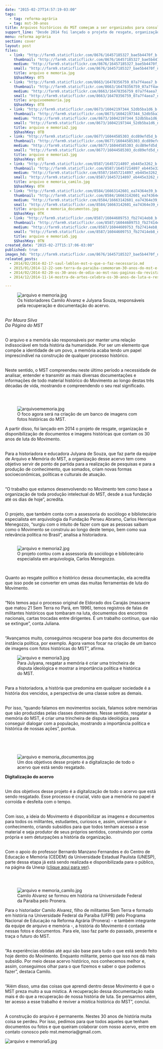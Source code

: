```yaml
---
date: "2015-02-27T14:57:19-03:00"
tags:
  - tag: reforma-agrária
  - tag: mst-30-anos
title: Arquivos históricos do MST começam a ser organizados para consulta
support_line: "Desde 2014 foi lançado o projeto de resgate, organização e disponibilização de documentos e imagens históricas que contam os 30 anos de luta do Movimento."
menu: reforma agrária
section: cover
layout: post
files:
  - link: "http://farm9.staticflickr.com/8676/16457185327_bae5b4470f_b.jpg"
    thumbnail: "http://farm9.staticflickr.com/8676/16457185327_bae5b4470f_t.jpg"
    medium: "http://farm9.staticflickr.com/8676/16457185327_bae5b4470f_z.jpg"
    small: "http://farm9.staticflickr.com/8676/16457185327_bae5b4470f_n.jpg"
    title: arquivo e memoria.jpg
    $$hashKey: 0T5
  - link: "http://farm9.staticflickr.com/8663/16478356759_07a7f4aea7_b.jpg"
    thumbnail: "http://farm9.staticflickr.com/8663/16478356759_07a7f4aea7_t.jpg"
    medium: "http://farm9.staticflickr.com/8663/16478356759_07a7f4aea7_z.jpg"
    small: "http://farm9.staticflickr.com/8663/16478356759_07a7f4aea7_n.jpg"
    title: arquivoememoria.jpg
    $$hashKey: 0T8
  - link: "http://farm9.staticflickr.com/8673/16042197344_52db5ba1d6_b.jpg"
    thumbnail: "http://farm9.staticflickr.com/8673/16042197344_52db5ba1d6_t.jpg"
    medium: "http://farm9.staticflickr.com/8673/16042197344_52db5ba1d6_z.jpg"
    small: "http://farm9.staticflickr.com/8673/16042197344_52db5ba1d6_n.jpg"
    title: arquivo e memoria2.jpg
    $$hashKey: 0TB
  - link: "http://farm9.staticflickr.com/8677/16044585303_dcd89efd5d_b.jpg"
    thumbnail: "http://farm9.staticflickr.com/8677/16044585303_dcd89efd5d_t.jpg"
    medium: "http://farm9.staticflickr.com/8677/16044585303_dcd89efd5d_z.jpg"
    small: "http://farm9.staticflickr.com/8677/16044585303_dcd89efd5d_n.jpg"
    title: arquivo e memoria3.jpg
    $$hashKey: 0TE
  - link: "http://farm9.staticflickr.com/8587/16457214897_eb445e3262_b.jpg"
    thumbnail: "http://farm9.staticflickr.com/8587/16457214897_eb445e3262_t.jpg"
    medium: "http://farm9.staticflickr.com/8587/16457214897_eb445e3262_z.jpg"
    small: "http://farm9.staticflickr.com/8587/16457214897_eb445e3262_n.jpg"
    title: arquivo e memoria_camilo.jpg
    $$hashKey: 0TH
  - link: "http://farm9.staticflickr.com/8584/16663142601_ea74364e39_b.jpg"
    thumbnail: "http://farm9.staticflickr.com/8584/16663142601_ea74364e39_t.jpg"
    medium: "http://farm9.staticflickr.com/8584/16663142601_ea74364e39_z.jpg"
    small: "http://farm9.staticflickr.com/8584/16663142601_ea74364e39_n.jpg"
    title: arquivo e memoria_documentos.jpg
    $$hashKey: 0TK
  - link: "http://farm9.staticflickr.com/8587/16044609753_fb27414eb8_b.jpg"
    thumbnail: "http://farm9.staticflickr.com/8587/16044609753_fb27414eb8_t.jpg"
    medium: "http://farm9.staticflickr.com/8587/16044609753_fb27414eb8_z.jpg"
    small: "http://farm9.staticflickr.com/8587/16044609753_fb27414eb8_n.jpg"
    title: arquivo e memoria5.jpg
    $$hashKey: 0TN
created_date: "2015-02-27T15:17:06-03:00"
published: true
images_hd: "http://farm9.staticflickr.com/8676/16457185327_bae5b4470f_n.jpg"
releated_posts:
  - 2014/02/2014-02-17-saul-leblon-mst-o-que-o-faz-necessario.md
  - 2015/01/2014-12-22-sem-terra-da-paraiba-comemoram-30-anos-do-mst-e-25-no-estado.md
  - 2014/02/2014-02-20-os-30-anos-de-odio-ao-mst-nas-paginas-da-revista-veja.md
  - 2014/12/2014-11-14-mostra-de-artes-celebra-os-30-anos-de-luta-e-resistencia-sem-terra.md

---
```

<figure class="image"><img alt="arquivo e memoria.jpg" src="http://farm9.staticflickr.com/8676/16457185327_bae5b4470f_b.jpg" />
<figcaption>Os historiadores Camilo Alvarez e Julyana Souza, respons&aacute;veis pela recupera&ccedil;&atilde;o e documenta&ccedil;&atilde;o do acervo.</figcaption>
</figure>

<p><br />
<em>Por Maura Silva<br />
Da P&aacute;gina do MST</em></p>

<p><br />
O arquivo e a mem&oacute;ria s&atilde;o respons&aacute;veis por manter uma rela&ccedil;&atilde;o indissoci&aacute;vel em toda hist&oacute;ria da humanidade. Por ser um elemento que comp&otilde;e a identidade de um povo, a mem&oacute;ria acaba tendo um papel imprescind&iacute;vel na constru&ccedil;&atilde;o de qualquer processo hist&oacute;rico.</p>

<p><br />
Neste sentido, o MST compreendeu neste &uacute;ltimo per&iacute;odo a necessidade de analisar, entender e transmitir as mais diversas documenta&ccedil;&otilde;es e informa&ccedil;&otilde;es de todo material hist&oacute;rico do Movimento ao longo destas tr&ecirc;s d&eacute;cadas de vida, mostrando e compreendendo o seu real significado.</p>

<p>&nbsp;</p>

<figure class="image" style="float:right"><img alt="arquivoememoria.jpg" src="http://farm9.staticflickr.com/8663/16478356759_07a7f4aea7_b.jpg" />
<figcaption>O foco agora ser&aacute; na cria&ccedil;&atilde;o de um banco de imagens com fotos hist&oacute;ricas do MST.</figcaption>
</figure>

<p>A partir disso, foi lan&ccedil;ado em 2014 o projeto de resgate, organiza&ccedil;&atilde;o e disponibiliza&ccedil;&atilde;o de documentos e imagens hist&oacute;ricas que contam os 30 anos de luta do Movimento.</p>

<p><br />
Para a historiadora e educadora Julyana de Souza, que faz parte da equipe de Arquivo e Mem&oacute;ria do MST, a organiza&ccedil;&atilde;o desse acervo tem como objetivo servir de ponto de partida para a realiza&ccedil;&atilde;o de pesquisas e para a produ&ccedil;&atilde;o de conhecimento, que somados, criam novas formas socioecon&ocirc;micas, pol&iacute;ticas e culturais de atua&ccedil;&atilde;o.</p>

<p><br />
&ldquo;O trabalho que estamos desenvolvendo no Movimento tem como base a organiza&ccedil;&atilde;o de toda produ&ccedil;&atilde;o intelectual do MST, desde a sua funda&ccedil;&atilde;o at&eacute; os dias de hoje&rdquo;, acredita.</p>

<p><br />
O projeto, que tamb&eacute;m conta com a assessoria do soci&oacute;logo e bibliotec&aacute;rio especialista em arquivologia da Funda&ccedil;&atilde;o Perseu Abramo, Carlos Henrique Menegozzo, &ldquo;surgiu com o intuito de fazer com que as pessoas saibam como o Movimento se construiu ao longo deste tempo, bem como sua relev&acirc;ncia pol&iacute;tica no Brasil&rdquo;, analisa a historiadora.</p>

<figure class="image" style="float:left"><img alt="arquivo e memoria2.jpg" src="http://farm9.staticflickr.com/8673/16042197344_52db5ba1d6_b.jpg" />
<figcaption>O projeto contou com a assessoria do soci&oacute;logo e bibliotec&aacute;rio especialista em arquivologia, Carlos Menegozzo.</figcaption>
</figure>

<p>&nbsp;</p>

<p>Quanto ao resgate pol&iacute;tico e hist&oacute;rico dessa documenta&ccedil;&atilde;o, ela acredita que isso pode se converter em umas das muitas ferramentas de luta do Movimento.</p>

<p><br />
&ldquo;N&oacute;s temos aqui o processo original de Eldorado dos Caraj&aacute;s (massacre que matou 21 Sem Terra no Par&aacute;, em 1996), temos registros de falas de militantes hist&oacute;ricos que tombaram na luta, documentos dos encontros nacionais, cartas trocadas entre dirigentes. &Eacute; um trabalho cont&iacute;nuo, que n&atilde;o se extingue&rdquo;, conta Juliana.</p>

<p><br />
&ldquo;Avan&ccedil;amos muito, conseguimos recuperar boa parte dos documentos de inst&acirc;ncia pol&iacute;tica, por exemplo. Agora vamos focar na cria&ccedil;&atilde;o de um banco de imagens com fotos hist&oacute;ricas do MST&rdquo;, afirma.</p>

<figure class="image"><img alt="arquivo e memoria3.jpg" src="http://farm9.staticflickr.com/8677/16044585303_dcd89efd5d_b.jpg" />
<figcaption>Para Julyana, resgatar a mem&oacute;ria &eacute; criar uma trincheira de disputa ideol&oacute;gica e mostrar a import&acirc;ncia pol&iacute;tica e hist&oacute;rica do MST.</figcaption>
</figure>

<p><br />
Para a historiadora, a hist&oacute;ria que predomina em qualquer sociedade &eacute; a hist&oacute;ria dos vencidos, a perspectiva de uma classe sobre as demais.</p>

<p><br />
Por isso, &ldquo;quando falamos em movimentos sociais, falamos sobre mem&oacute;rias que s&atilde;o produzidas pelas classes dominantes. Nesse sentido, resgatar a mem&oacute;ria do MST, &eacute; criar uma trincheira de disputa ideol&oacute;gica para conseguir dialogar com a popula&ccedil;&atilde;o, mostrando a import&acirc;ncia pol&iacute;tica e hist&oacute;rica de nossas a&ccedil;&otilde;es&rdquo;, pontua.</p>

<p><br />
&nbsp;</p>

<figure class="image" style="float:right"><img alt="arquivo e memoria_documentos.jpg" src="http://farm9.staticflickr.com/8584/16663142601_ea74364e39_b.jpg" />
<figcaption>Um dos objetivos desse projeto &eacute; a digitaliza&ccedil;&atilde;o de todo o acervo que est&aacute; sendo resgatado.</figcaption>
</figure>

<p><strong>Digitaliza&ccedil;&atilde;o do acervo</strong></p>

<p><br />
Um dos objetivos desse projeto &eacute; a digitaliza&ccedil;&atilde;o de todo o acervo que est&aacute; sendo resgatado. Esse processo &eacute; crucial, visto que a mem&oacute;ria no papel &eacute; corro&iacute;da e desfeita com o tempo.</p>

<p><br />
Com isso, a ideia do Movimento &eacute; disponibilizar as imagens e documentos para todos os militantes, estudantes, curiosos e, assim, universalizar o conhecimento, criando subs&iacute;dios para que todos tenham acesso a esse material e seja produtor de seus pr&oacute;prios sentidos, construindo por conta pr&oacute;pria e sem deturpa&ccedil;&otilde;es a hist&oacute;ria da organiza&ccedil;&atilde;o.</p>

<p><br />
Com o apoio do professor Bernardo Manzano Fernandes e do Centro de Educa&ccedil;&atilde;o e Mem&oacute;ria (CEDEM) da Universidade Estadual Paulista (UNESP), parte dessa etapa j&aacute; est&aacute; sendo realizada e disponibilizada para o p&uacute;blico, na p&aacute;gina da Unesp (<a href="http://www1.cedem.unesp.br/acervos/acervo_mst.htm" target="_blank">clique aqui para ver</a>).</p>

<p>&nbsp;</p>

<figure class="image" style="float:left"><img alt="arquivo e memoria_camilo.jpg" src="http://farm9.staticflickr.com/8587/16457214897_eb445e3262_b.jpg" />
<figcaption>Camilo Alvarez se formou em hist&oacute;ria na Universidade Federal da Para&iacute;ba pelo Pronera.</figcaption>
</figure>

<p>Para o historiador Camilo Alvarez, filho de militantes Sem Terra e formado em hist&oacute;ria na Universidade Federal da Para&iacute;ba (UFPB) pelo Programa Nacional de Educa&ccedil;&atilde;o na Reforma Agr&aacute;ria (Pronera) - e tamb&eacute;m integrante da equipe de arquivo e mem&oacute;ria -, a hist&oacute;ria do Movimento &eacute; contada nessas fotos e documentos. Para ele, isso faz parte do passado, presente e tra&ccedil;a o futuro do MST.</p>

<p><br />
&ldquo;As experi&ecirc;ncias obtidas at&eacute; aqui s&atilde;o base para tudo o que est&aacute; sendo feito hoje dentro do Movimento. Enquanto militante, penso que isso nos d&aacute; mais subs&iacute;dio. Por meio desse acervo hist&oacute;rico, nos conhecemos melhor e, assim, conseguimos olhar para o que fizemos e saber o que podemos fazer&rdquo;, destaca Camilo.</p>

<p><br />
&ldquo;Al&eacute;m disso, uma das coisas que aprendi dentro desse Movimento &eacute; que o MST preza muito a sua m&iacute;stica. A recupera&ccedil;&atilde;o dessa documenta&ccedil;&atilde;o nada mais &eacute; do que a recupera&ccedil;&atilde;o de nossa hist&oacute;ria de luta. Se pensarmos al&eacute;m, ter acesso a esse trabalho &eacute; reviver a m&iacute;stica hist&oacute;rica do MST&rdquo;, conclui.</p>

<p><br />
A constru&ccedil;&atilde;o do arquivo &eacute; permanente. Nestes 30 anos de hist&oacute;ria muita coisa se perdeu. Por isso, pedimos para que todos aqueles que tenham documentos ou fotos e que queiram colaborar com nosso acervo, entre em contato conosco pelo mst.memoria@gmail.com.</p>

<p><img alt="arquivo e memoria5.jpg" src="http://farm9.staticflickr.com/8587/16044609753_fb27414eb8_b.jpg" /></p>
